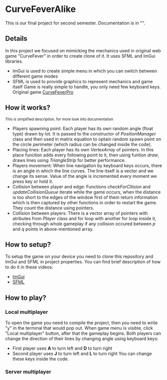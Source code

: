 # CurveFeverAlike

This is our final project for second semester. Documentation is in "".

## Details

In this project we focused on mimicking the mechanics used in original web game "CurveFever" in order to create clone of it. It uses SFML and ImGui libraries.
* ImGui is used to create simple menu in which you can switch between different game modes 
* SFML is used to provide graphics to represent mechanics and game itself 
Game is really simple to handle, you only need few keyboard keys.
Original game [CurveFeverPro](https://curvefever.pro/)

## How it works?
<sub>This is simplified description, for more look into documentation</sub>

* Players spawning point: Each player has its own random angle (float type) drawn by lot. It is passed to the constructor of *PositionManager* class and then used in matrix equation to optain random spawn point on the circle perimeter (which radius can be changed inside the code).
* Placing lines: Each player has its own *VertexArray* of pointers. In this place function adds every following point to it, then using funtion *draw*, draws lines using *TriangleStrip* for better performance.
* Players movement: When line navigation by keyboard keys occurs, there is an angle in which the line curves. The line itself is a vector and we change its sense. Value of the angle is incremented every moment we press key or hold it.
* Collision between player and edge: Functions *checkForCllision* and *updateCollisionQueue* iterate while the game occurs, when the distance is too short to the edges of the window first of them return information which is then captured by other functions in order to restart the game. They count the distance using pointers.
* Collision between players: There is a vector array of pointers with atributes from *Player* class and for loop with another for loop inside it, checking through whole gameplay if any collision occured between *p* and *q* points in above-mentioned array.

## How to setup?

To setup the game on your device you need to clone this repository and ImGui and SFML in project properties. You can find brief description of how to do it in these videos:
* [ImGui](https://www.youtube.com/watch?v=2YS5WJTeKpI)
* [SFML](https://www.youtube.com/watch?v=neIoDQ71yb0)

## How to play?

### Local multiplayer

To open the game you need to compile the project, then you need to write "y" in the terminal that would pop out. When game menu is visible, click "Local multiplayer" button, after that the gameplay begins. Both players can change the direction of their lines by changing angle using keyboard keys:
* First player uses **A** to turn left and **D** to turn right
* Second player uses **J** to turn left and **L** to turn right
You can change these keys inside the code.

### Server multiplayer
